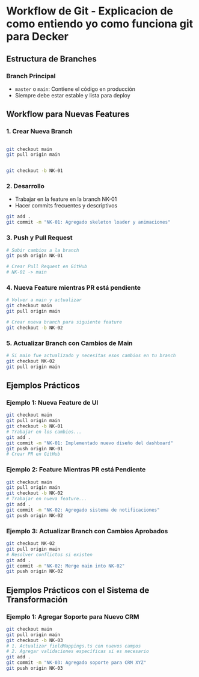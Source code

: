 # Workflow de Git - Explicacion de como entiendo yo como funciona git para Decker

## Estructura de Branches

### Branch Principal
- `master` o `main`: Contiene el código en producción
- Siempre debe estar estable y lista para deploy

## Workflow para Nuevas Features

### 1. Crear Nueva Branch
```bash

git checkout main
git pull origin main


git checkout -b NK-01
```

### 2. Desarrollo
- Trabajar en la feature en la branch NK-01
- Hacer commits frecuentes y descriptivos
```bash
git add .
git commit -m "NK-01: Agregado skeleton loader y animaciones"
```

### 3. Push y Pull Request
```bash
# Subir cambios a la branch
git push origin NK-01

# Crear Pull Request en GitHub
# NK-01 -> main
```

### 4. Nueva Feature mientras PR está pendiente
```bash
# Volver a main y actualizar
git checkout main
git pull origin main

# Crear nueva branch para siguiente feature
git checkout -b NK-02
```

### 5. Actualizar Branch con Cambios de Main
```bash
# Si main fue actualizado y necesitas esos cambios en tu branch
git checkout NK-02
git pull origin main
```

## Ejemplos Prácticos

### Ejemplo 1: Nueva Feature de UI
```bash
git checkout main
git pull origin main
git checkout -b NK-01
# Trabajar en los cambios...
git add .
git commit -m "NK-01: Implementado nuevo diseño del dashboard"
git push origin NK-01
# Crear PR en GitHub
```

### Ejemplo 2: Feature Mientras PR está Pendiente
```bash
git checkout main
git pull origin main
git checkout -b NK-02
# Trabajar en nueva feature...
git add .
git commit -m "NK-02: Agregado sistema de notificaciones"
git push origin NK-02
```

### Ejemplo 3: Actualizar Branch con Cambios Aprobados
```bash
git checkout NK-02
git pull origin main
# Resolver conflictos si existen
git add .
git commit -m "NK-02: Merge main into NK-02"
git push origin NK-02
```

## Ejemplos Prácticos con el Sistema de Transformación

### Ejemplo 1: Agregar Soporte para Nuevo CRM
```bash
git checkout main
git pull origin main
git checkout -b NK-03
# 1. Actualizar fieldMappings.ts con nuevos campos
# 2. Agregar validaciones específicas si es necesario
git add .
git commit -m "NK-03: Agregado soporte para CRM XYZ"
git push origin NK-03
```
